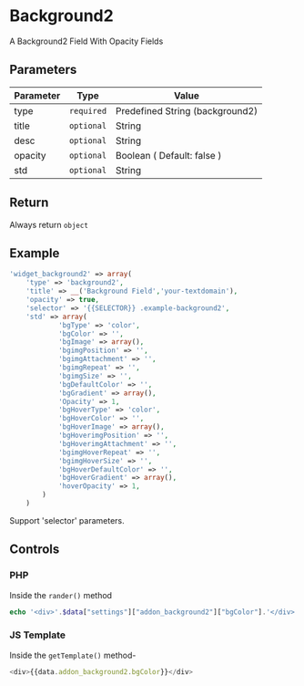 # Background2
A Background2 Field With Opacity Fields

## Parameters
Parameter | Type | Value
--- | --- | ---
type | `required` | Predefined String (background2)
title | `optional` | String
desc | `optional` | String
opacity | `optional` | Boolean ( Default: false )
std | `optional` | String

## Return
Always return `object`

## Example
```php
'widget_background2' => array(
    'type' => 'background2',
    'title' => __('Background Field','your-textdomain'),
    'opacity' => true,
    'selector' => '{{SELECTOR}} .example-background2',
    'std' => array(
            'bgType' => 'color',
            'bgColor' => '',
            'bgImage' => array(),
            'bgimgPosition' => '',
            'bgimgAttachment' => '',
            'bgimgRepeat' => '',
            'bgimgSize' => '',
            'bgDefaultColor' => '',
            'bgGradient' => array(),
            'Opacity' => 1,
            'bgHoverType' => 'color',
            'bgHoverColor' => '',
            'bgHoverImage' => array(),
            'bgHoverimgPosition' => '',
            'bgHoverimgAttachment' => '',
            'bgimgHoverRepeat' => '',
            'bgimgHoverSize' => '',
            'bgHoverDefaultColor' => '',
            'bgHoverGradient' => array(),
            'hoverOpacity' => 1,
        )
    )
```
Support 'selector' parameters.


## Controls
### PHP
Inside the `rander()` method
```php
echo '<div>'.$data["settings"]["addon_background2"]["bgColor"].'</div>';
```

### JS Template
Inside the `getTemplate()` method-
```js
<div>{{data.addon_background2.bgColor}}</div>
```
